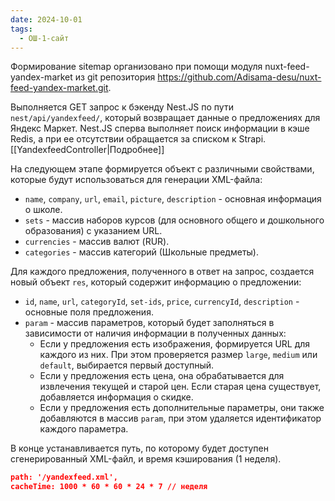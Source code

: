 ```yaml
---
date: 2024-10-01
tags:
  - ОШ-1-сайт
---
```

Формирование sitemap организовано при помощи модуля nuxt-feed-yandex-market из git репозитория https://github.com/Adisama-desu/nuxt-feed-yandex-market.git.

Выполняется GET запрос к бэкенду Nest.JS по пути `nest/api/yandexfeed/`, который возвращает данные о предложениях для Яндекс Маркет. Nest.JS сперва выполняет поиск информации в кэше Redis, а при ее отсутствии обращается за списком к Strapi. [[YandexfeedController|Подробнее]]

На следующем этапе формируется объект с различными свойствами, которые будут использоваться для генерации XML-файла:

- `name`, `company`, `url`, `email`, `picture`, `description` - основная информация о школе.
- `sets` - массив наборов курсов (для основного общего и дошкольного образования) с указанием URL.
- `currencies` - массив валют (RUR).
- `categories` - массив категорий (Школьные предметы).

Для каждого предложения, полученного в ответ на запрос, создается новый объект `res`, который содержит информацию о предложении:
   
-  `id`, `name`, `url`, `categoryId`, `set-ids`, `price`, `currencyId`, `description` - основные поля предложения.
- `param` - массив параметров, который будет заполняться в зависимости от наличия информации в полученных данных:
	- Если у предложения есть изображения, формируется URL для каждого из них. При этом проверяется размер `large`, `medium` или `default`, выбирается первый доступный.
	- Если у предложения есть цена, она обрабатывается для извлечения текущей и старой цен. Если старая цена существует, добавляется информация о скидке.
	- Если у предложения есть дополнительные параметры, они также добавляются в массив `param`, при этом удаляется идентификатор каждого параметра.

В конце устанавливается путь, по которому будет доступен сгенерированный XML-файл, и время кэширования (1 неделя).

```json
path: '/yandexfeed.xml',
cacheTime: 1000 * 60 * 60 * 24 * 7 // неделя
```